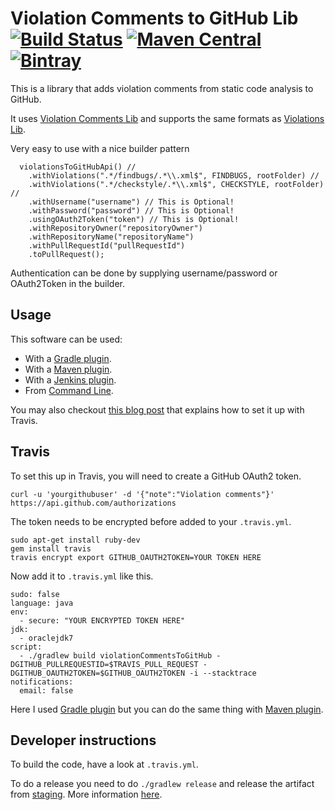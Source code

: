 # Violation Comments to GitHub Lib [![Build Status](https://travis-ci.org/tomasbjerre/violation-comments-to-github-lib.svg?branch=master)](https://travis-ci.org/tomasbjerre/violation-comments-to-github-lib) [![Maven Central](https://maven-badges.herokuapp.com/maven-central/se.bjurr.violations/violation-comments-to-github-lib/badge.svg)](https://maven-badges.herokuapp.com/maven-central/se.bjurr.violations/violation-comments-to-github-lib) [ ![Bintray](https://api.bintray.com/packages/tomasbjerre/tomasbjerre/se.bjurr.violations%3Aviolation-comments-to-github-lib/images/download.svg) ](https://bintray.com/tomasbjerre/tomasbjerre/se.bjurr.violations%3Aviolation-comments-to-github-lib/_latestVersion)

This is a library that adds violation comments from static code analysis to GitHub.

It uses [Violation Comments Lib](https://github.com/tomasbjerre/violation-comments-lib) and supports the same formats as [Violations Lib](https://github.com/tomasbjerre/violations-lib).
 
Very easy to use with a nice builder pattern
```
  violationsToGitHubApi() //
    .withViolations(".*/findbugs/.*\\.xml$", FINDBUGS, rootFolder) //
    .withViolations(".*/checkstyle/.*\\.xml$", CHECKSTYLE, rootFolder) //
    .withUsername("username") // This is Optional!
    .withPassword("password") // This is Optional!
    .usingOAuth2Token("token") // This is Optional!
    .withRepositoryOwner("repositoryOwner")
    .withRepositoryName("repositoryName")
    .withPullRequestId("pullRequestId")
    .toPullRequest();
```

Authentication can be done by supplying username/password or OAuth2Token in the builder. 

## Usage
This software can be used:
 * With a [Gradle plugin](https://github.com/tomasbjerre/violation-comments-to-github-gradle-plugin).
 * With a [Maven plugin](https://github.com/tomasbjerre/violation-comments-to-github-maven-plugin).
 * With a [Jenkins plugin](https://github.com/tomasbjerre/violation-comments-to-github-jenkins-plugin).
 * From [Command Line](https://github.com/tomasbjerre/violation-comments-to-github-command-line).

You may also checkout [this blog post](http://bjurr.se/static-code-analysis-with-github/) that explains how to set it up with Travis.

## Travis
To set this up in Travis, you will need to create a GitHub OAuth2 token.
```
curl -u 'yourgithubuser' -d '{"note":"Violation comments"}' https://api.github.com/authorizations
```

The token needs to be encrypted before added to your `.travis.yml`.
```
sudo apt-get install ruby-dev
gem install travis
travis encrypt export GITHUB_OAUTH2TOKEN=YOUR TOKEN HERE
```

Now add it to `.travis.yml` like this.
```
sudo: false  
language: java  
env:  
  - secure: "YOUR ENCRYPTED TOKEN HERE"
jdk:  
  - oraclejdk7
script:  
  - ./gradlew build violationCommentsToGitHub -DGITHUB_PULLREQUESTID=$TRAVIS_PULL_REQUEST -DGITHUB_OAUTH2TOKEN=$GITHUB_OAUTH2TOKEN -i --stacktrace
notifications:  
  email: false
```

Here I used [Gradle plugin](https://github.com/tomasbjerre/violation-comments-to-github-gradle-plugin) but you can do the same thing with [Maven plugin](https://github.com/tomasbjerre/violation-comments-to-github-maven-plugin).


## Developer instructions

To build the code, have a look at `.travis.yml`.

To do a release you need to do `./gradlew release` and release the artifact from [staging](https://oss.sonatype.org/#stagingRepositories). More information [here](http://central.sonatype.org/pages/releasing-the-deployment.html).
